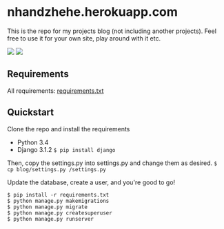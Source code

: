 # nhandzhehe.herokuapp.com

This is the repo for my projects blog (not including another projects). Feel free to use it for your own site, play around with it etc.

![](https://img.shields.io/badge/Django-3.1.2-green)
![](https://img.shields.io/badge/Python-3.4-green)

Requirements
-------------
All requirements: [requirements.txt](https://github.com/nhantruong2712/blog-fbv/blob/main/requirements.txt)

Quickstart
-------------
Clone the repo and install the requirements
+ Python 3.4
+ Django 3.1.2
`$ pip install django`

Then, copy the settings.py into settings.py and change them as desired.
`$ cp blog/settings.py /settings.py`

Update the database, create a user, and you're good to go!

```
$ pip install -r requirements.txt
$ python manage.py makemigrations
$ python manage.py migrate
$ python manage.py createsuperuser
$ python manage.py runserver
```

